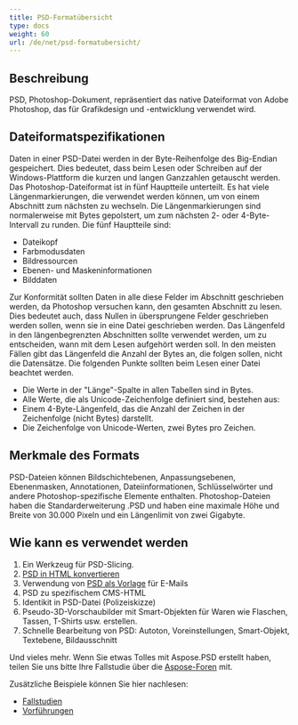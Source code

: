 ```yaml
---
title: PSD-Formatübersicht
type: docs
weight: 60
url: /de/net/psd-formatubersicht/
---
```


## **Beschreibung**
PSD, Photoshop-Dokument, repräsentiert das native Dateiformat von Adobe Photoshop, das für Grafikdesign und -entwicklung verwendet wird.
## **Dateiformatspezifikationen**
Daten in einer PSD-Datei werden in der Byte-Reihenfolge des Big-Endian gespeichert. Dies bedeutet, dass beim Lesen oder Schreiben auf der Windows-Plattform die kurzen und langen Ganzzahlen getauscht werden. Das Photoshop-Dateiformat ist in fünf Hauptteile unterteilt. Es hat viele Längenmarkierungen, die verwendet werden können, um von einem Abschnitt zum nächsten zu wechseln. Die Längenmarkierungen sind normalerweise mit Bytes gepolstert, um zum nächsten 2- oder 4-Byte-Intervall zu runden. Die fünf Hauptteile sind:

- Dateikopf
- Farbmodusdaten
- Bildressourcen
- Ebenen- und Maskeninformationen
- Bilddaten

Zur Konformität sollten Daten in alle diese Felder im Abschnitt geschrieben werden, da Photoshop versuchen kann, den gesamten Abschnitt zu lesen. Dies bedeutet auch, dass Nullen in übersprungene Felder geschrieben werden sollen, wenn sie in eine Datei geschrieben werden. Das Längenfeld in den längenbegrenzten Abschnitten sollte verwendet werden, um zu entscheiden, wann mit dem Lesen aufgehört werden soll. In den meisten Fällen gibt das Längenfeld die Anzahl der Bytes an, die folgen sollen, nicht die Datensätze. Die folgenden Punkte sollten beim Lesen einer Datei beachtet werden.

- Die Werte in der "Länge"-Spalte in allen Tabellen sind in Bytes.
- Alle Werte, die als Unicode-Zeichenfolge definiert sind, bestehen aus:
- Einem 4-Byte-Längenfeld, das die Anzahl der Zeichen in der Zeichenfolge (nicht Bytes) darstellt.
- Die Zeichenfolge von Unicode-Werten, zwei Bytes pro Zeichen.
## **Merkmale des Formats**
PSD-Dateien können Bildschichtebenen, Anpassungsebenen, Ebenenmasken, Annotationen, Dateiinformationen, Schlüsselwörter und andere Photoshop-spezifische Elemente enthalten. Photoshop-Dateien haben die Standarderweiterung .PSD und haben eine maximale Höhe und Breite von 30.000 Pixeln und ein Längenlimit von zwei Gigabyte.
## **Wie kann es verwendet werden**
1. Ein Werkzeug für PSD-Slicing.
1. [PSD in HTML konvertieren](/psd/de/net/psd-image-in-rasterformat-konvertieren/)
1. Verwendung von [PSD als Vorlage](/psd/de/net/verwendung-von-psd-dateien-als-vorlagen-fur-automatisierte-visitenkarten/) für E-Mails
1. PSD zu spezifischem CMS-HTML
1. Identikit in PSD-Datei (Polizeiskizze)
1. Pseudo-3D-Vorschaubilder mit Smart-Objekten für Waren wie Flaschen, Tassen, T-Shirts usw. erstellen.
1. Schnelle Bearbeitung von PSD: Autoton, Voreinstellungen, Smart-Objekt, Textebene, Bildausschnitt

Und vieles mehr. Wenn Sie etwas Tolles mit Aspose.PSD erstellt haben, teilen Sie uns bitte Ihre Fallstudie über die [Aspose-Foren](https://forum.aspose.com/) mit.


Zusätzliche Beispiele können Sie hier nachlesen:

- [Fallstudien](https://downloads.aspose.com/corporate/case-studies/aspose.psd/)
- [Vorführungen](/psd/de/net/showcases-html/)
